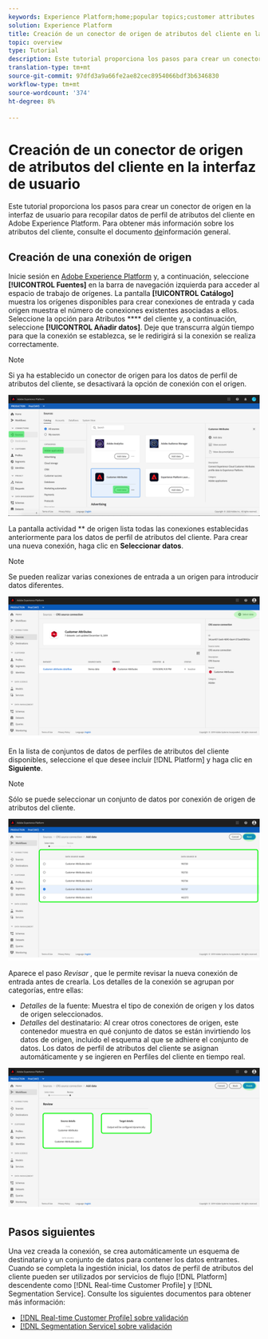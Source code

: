 ```yaml
---
keywords: Experience Platform;home;popular topics;customer attributes
solution: Experience Platform
title: Creación de un conector de origen de atributos del cliente en la interfaz de usuario
topic: overview
type: Tutorial
description: Este tutorial proporciona los pasos para crear un conector de origen en la interfaz de usuario para recopilar datos de perfil de atributos del cliente en Adobe Experience Platform.
translation-type: tm+mt
source-git-commit: 97dfd3a9a66fe2ae82cec8954066bdf3b6346830
workflow-type: tm+mt
source-wordcount: '374'
ht-degree: 8%

---
```



# Creación de un conector de origen de atributos del cliente en la interfaz de usuario

Este tutorial proporciona los pasos para crear un conector de origen en la interfaz de usuario para recopilar datos de perfil de atributos del cliente en Adobe Experience Platform. Para obtener más información sobre los atributos del cliente, consulte el documento [de](https://docs.adobe.com/content/help/es-ES/core-services/interface/customer-attributes/attributes.html)información general.

## Creación de una conexión de origen

Inicie sesión en [Adobe Experience Platform](https://platform.adobe.com) y, a continuación, seleccione **[!UICONTROL Fuentes]** en la barra de navegación izquierda para acceder al espacio de trabajo de orígenes. La pantalla **[!UICONTROL Catálogo]** muestra los orígenes disponibles para crear conexiones de entrada y cada origen muestra el número de conexiones existentes asociadas a ellos. Seleccione la opción para Atributos **** del cliente y, a continuación, seleccione **[!UICONTROL Añadir datos]**. Deje que transcurra algún tiempo para que la conexión se establezca, se le redirigirá si la conexión se realiza correctamente.

>[!NOTE]
>
>Si ya ha establecido un conector de origen para los datos de perfil de atributos del cliente, se desactivará la opción de conexión con el origen.

![](../../../../images/tutorials/create/customer-attributes/catalog.png)

La pantalla actividad ** de origen lista todas las conexiones establecidas anteriormente para los datos de perfil de atributos del cliente. Para crear una nueva conexión, haga clic en **Seleccionar datos**.

>[!NOTE]
>
>Se pueden realizar varias conexiones de entrada a un origen para introducir datos diferentes.

![](../../../../images/tutorials/create/customer-attributes/source_activity.png)

En la lista de conjuntos de datos de perfiles de atributos del cliente disponibles, seleccione el que desee incluir [!DNL Platform] y haga clic en **Siguiente**.

>[!NOTE]
>
>Sólo se puede seleccionar un conjunto de datos por conexión de origen de atributos del cliente.

![](../../../../images/tutorials/create/customer-attributes/select_data.png)

Aparece el paso *Revisar* , que le permite revisar la nueva conexión de entrada antes de crearla. Los detalles de la conexión se agrupan por categorías, entre ellas:

* *Detalles* de la fuente: Muestra el tipo de conexión de origen y los datos de origen seleccionados.
* *Detalles* del destinatario: Al crear otros conectores de origen, este contenedor muestra en qué conjunto de datos se están invirtiendo los datos de origen, incluido el esquema al que se adhiere el conjunto de datos. Los datos de perfil de atributos del cliente se asignan automáticamente y se ingieren en Perfiles del cliente en tiempo real.

![](../../../../images/tutorials/create/customer-attributes/review.png)

## Pasos siguientes

Una vez creada la conexión, se crea automáticamente un esquema de destinatario y un conjunto de datos para contener los datos entrantes. Cuando se completa la ingestión inicial, los datos de perfil de atributos del cliente pueden ser utilizados por servicios de flujo [!DNL Platform] descendente como [!DNL Real-time Customer Profile] y [!DNL Segmentation Service]. Consulte los siguientes documentos para obtener más información:

* [[!DNL Real-time Customer Profile] sobre validación](../../../../../profile/home.md)
* [[!DNL Segmentation Service] sobre validación](../../../../../segmentation/home.md)
